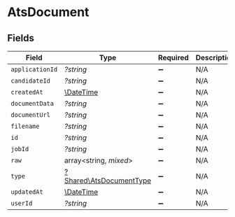 # AtsDocument


## Fields

| Field                                                             | Type                                                              | Required                                                          | Description                                                       |
| ----------------------------------------------------------------- | ----------------------------------------------------------------- | ----------------------------------------------------------------- | ----------------------------------------------------------------- |
| `applicationId`                                                   | *?string*                                                         | :heavy_minus_sign:                                                | N/A                                                               |
| `candidateId`                                                     | *?string*                                                         | :heavy_minus_sign:                                                | N/A                                                               |
| `createdAt`                                                       | [\DateTime](https://www.php.net/manual/en/class.datetime.php)     | :heavy_minus_sign:                                                | N/A                                                               |
| `documentData`                                                    | *?string*                                                         | :heavy_minus_sign:                                                | N/A                                                               |
| `documentUrl`                                                     | *?string*                                                         | :heavy_minus_sign:                                                | N/A                                                               |
| `filename`                                                        | *?string*                                                         | :heavy_minus_sign:                                                | N/A                                                               |
| `id`                                                              | *?string*                                                         | :heavy_minus_sign:                                                | N/A                                                               |
| `jobId`                                                           | *?string*                                                         | :heavy_minus_sign:                                                | N/A                                                               |
| `raw`                                                             | array<string, *mixed*>                                            | :heavy_minus_sign:                                                | N/A                                                               |
| `type`                                                            | [?Shared\AtsDocumentType](../../Models/Shared/AtsDocumentType.md) | :heavy_minus_sign:                                                | N/A                                                               |
| `updatedAt`                                                       | [\DateTime](https://www.php.net/manual/en/class.datetime.php)     | :heavy_minus_sign:                                                | N/A                                                               |
| `userId`                                                          | *?string*                                                         | :heavy_minus_sign:                                                | N/A                                                               |